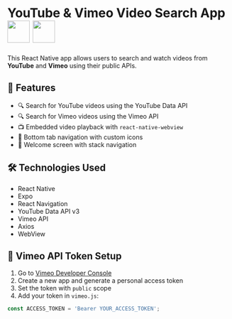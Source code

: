 #  YouTube & Vimeo Video Search App  <img src="https://github.com/user-attachments/assets/3bee36e5-c905-443f-a5ed-960f6255a1c0" width="50" height="50" /> <img src="https://github.com/user-attachments/assets/6d31c38e-d2d8-4836-87e4-9b4898a948ef" width="50" height="50" />


This React Native app 
allows users to search and watch videos from **YouTube** and **Vimeo** using their public APIs.

## 🚀 Features

- 🔍 Search for YouTube videos using the YouTube Data API
- 🔍 Search for Vimeo videos using the Vimeo API
- 📺 Embedded video playback with `react-native-webview`
- 🧭 Bottom tab navigation with custom icons
- 🎉 Welcome screen with stack navigation

## 🛠️ Technologies Used

- React Native
- Expo
- React Navigation
- YouTube Data API v3
- Vimeo API
- Axios
- WebView


## 🔐 Vimeo API Token Setup

1. Go to [Vimeo Developer Console](https://developer.vimeo.com/apps)
2. Create a new app and generate a personal access token
3. Set the token with `public` scope
4. Add your token in `vimeo.js`:

```js
const ACCESS_TOKEN = 'Bearer YOUR_ACCESS_TOKEN';



